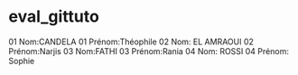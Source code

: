 ﻿# eval_gittuto
01 Nom:CANDELA
01 Prénom:Théophile
02 Nom: EL AMRAOUI
02 Prénom:Narjis
03 Nom:FATHI
03 Prénom:Rania 
04 Nom: ROSSI
04 Prénom: Sophie
